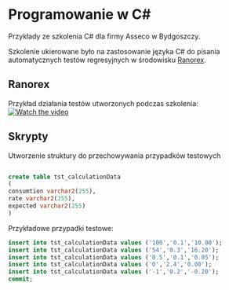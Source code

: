 # Programowanie w C#
Przykłady ze szkolenia C# dla firmy Asseco w Bydgoszczy.

Szkolenie ukierowane było na zastosowanie języka C# do pisania automatycznych testów regresyjnych w środowisku
[Ranorex](http://www.ranorex.com).


## Ranorex
Przykład działania testów utworzonych podczas szkolenia:
[![Watch the video](http://img.youtube.com/vi/gNr297r7gPU/0.jpg)](https://youtu.be/gNr297r7gPU)


## Skrypty
Utworzenie struktury do przechowywania przypadków testowych

~~~ sql

create table tst_calculationData
(
consumtion varchar2(255),
rate varchar2(255),
expected varchar2(255)
)

~~~

Przykładowe przypadki testowe:
~~~ sql
insert into tst_calculationData values ('100','0.1','10.00');
insert into tst_calculationData values ('54','0.3','16.20');
insert into tst_calculationData values ('0.5','0.1','0.05');
insert into tst_calculationData values ('0','2.4','0.00');
insert into tst_calculationData values ('-1','0.2','-0.20');
commit;
~~~~
